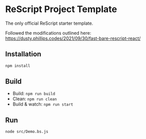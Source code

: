 # ReScript Project Template

The only official ReScript starter template.

Followed the modifications outlined here:
https://dusty.phillips.codes/2021/09/30/fast-bare-rescript-react/

## Installation

```sh
npm install
```

## Build

- Build: `npm run build`
- Clean: `npm run clean`
- Build & watch: `npm run start`

## Run

```sh
node src/Demo.bs.js
```